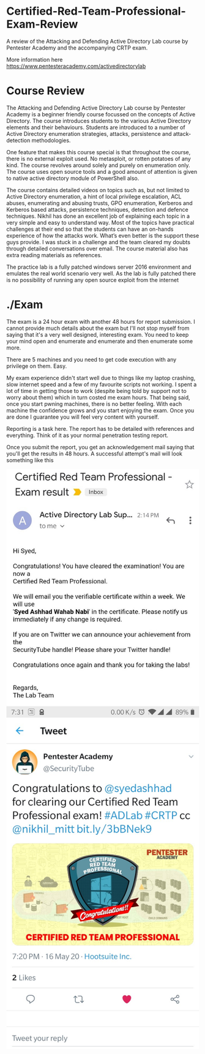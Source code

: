 # Certified-Red-Team-Professional-Exam-Review
A review of the Attacking and Defending Active Directory Lab course by Pentester Academy and the accompanying CRTP exam.

More information here https://www.pentesteracademy.com/activedirectorylab

# Course Review

The Attacking and Defending Active Directory Lab course by Pentester Academy is a beginner friendly course focussed on the concepts of Active Directory. The course introduces students to the various Active Directory elements and their behaviours. Students are introduced to a number of Active Directory enumeration strategies, attacks, persistence and attack-detection methodologies.

One feature that makes this course special is that throughout the course, there is no external exploit used. No metasploit, or rotten potatoes of any kind. The course revolves around solely and purely on enumeration only. The course uses open source tools and a good amount of attention is given to native active directory module of PowerShell also.

The course contains detailed videos on topics such as, but not limited to Active Directory enumeration, a hint of local privilege escalation, ACL abuses, enumerating and abusing trusts, GPO enumeration, Kerberos and Kerberos based attacks, persistence techniques, detection and defence techniques. Nikhil has done an excellent job of explaining each topic in a very simple and easy to understand way. Most of the topics have practical challenges at their end so that the students can have an on-hands experience of how the attacks work. What’s even better is the support these guys provide. I was stuck in a challenge and the team cleared my doubts through detailed conversations over email. The course material also has extra reading materials as references.

The practice lab is a fully patched windows server 2016 environment and emulates the real world scenario very well. As the lab is fully patched there is no possibility of running any open source exploit from the internet


# ./Exam

The exam is a 24 hour exam with another 48 hours for report submission. I cannot provide much details about the exam but I'll not stop myself from saying that it's a very well designed, interesting exam. You need to keep your mind open and enumerate and enumerate and then enumerate some more.

There are 5 machines and you need to get code execution with any privilege on them. Easy. 

My exam experience didn't start well due to things like my laptop crashing, slow internet speed and a few of my favourite scripts not working. I spent a lot of time in getting those to work (despite being told by support not to worry about them) which in turn costed me exam hours. That being said, once you start pwning machines, there is no better feeling. With each machine the confidence grows and you start enjoying the exam. Once you are done I guarantee you will feel very content with yourself. 

Reporting is a task here. The report has to be detailed with references and everything. Think of it as your normal penetration testing report.

Once you submit the report, you get an acknowledgement mail saying that you'll get the results in 48 hours. A successful attempt's mail will look something like this

![result email](https://github.com/ashhad/Certified-Red-Team-Professional-Exam-Review/blob/master/CRTP_email.jpg)
![twitter shoutout](https://github.com/ashhad/Certified-Red-Team-Professional-Exam-Review/blob/master/CRTP_twitter.jpg)

